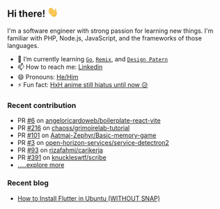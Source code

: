 ## Hi there! <img src="wave.gif" alt="Wave icon" width="25" />

I'm a software engineer with strong passion for learning new things. I'm familiar with PHP, Node.js, JavaScript, and the frameworks of those languages.

- 🌱 I’m currently learning [`Go`](https://go.dev/), [`Remix`](https://remix.run/), and [`Design Patern`](https://refactoring.guru/design-patterns)
- 📫 How to reach me: [Linkedin](https://www.linkedin.com/in/reza-rachmanuddin/)
- 😄 Pronouns: [He/Him](https://www.mypronouns.org/he-him)
- ⚡ Fun fact: [HxH anime still hiatus until now 😥](https://www.sportskeeda.com/anime/news-will-hunter-x-hunter-manga-ever-continue-fans-desparate-series-approaches-3-year-long-hiatus?utm_source=www.sportskeeda.com&utm_medium=native&utm_campaign=ShareArticle)

### Recent contribution

- PR [#6](https://github.com/angeloricardoweb/boilerplate-react-vite/pull/6) on [angeloricardoweb/boilerplate-react-vite](https://github.com/angeloricardoweb/boilerplate-react-vite)
- PR [#216](https://github.com/chaoss/grimoirelab-tutorial/pull/216) on [chaoss/grimoirelab-tutorial](https://github.com/chaoss/grimoirelab-tutorial)
- PR [#101](https://github.com/Aatmaj-Zephyr/Basic-memory-game/pull/101) on [Aatmaj-Zephyr/Basic-memory-game](https://github.com/Aatmaj-Zephyr/Basic-memory-game)
- PR [#3](https://github.com/open-horizon-services/service-detectron2/pull/3) on [open-horizon-services/service-detectron2](https://github.com/open-horizon-services/service-detectron2)
- PR [#93](https://github.com/rizafahmi/carikerja/pull/93) on [rizafahmi/carikerja](https://github.com/rizafahmi/carikerja)
- PR [#391](https://github.com/knuckleswtf/scribe/pull/391) on [knuckleswtf/scribe](https://github.com/knuckleswtf/scribe)
- [.....explore more](https://github.com/pulls?q=is%3Aclosed+author%3Aretry19+is%3Apublic)

### Recent blog

- [How to Install Flutter in Ubuntu (WITHOUT SNAP)](https://rezarachmanuddin.medium.com/how-to-install-flutter-in-ubuntu-without-snap-31b689923f5a)
